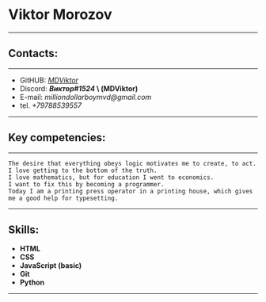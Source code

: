 # Viktor Morozov
---
## Contacts:
---
- GitHUB: _[MDViktor](https://github.com/MDViktor)_
- Discord: **_Виктор#1524_ \ (MDViktor)**
- E-mail: _milliondollarboymvd@gmail.com_
- tel. _+79788539557_
---
## Key competencies:
---
    The desire that everything obeys logic motivates me to create, to act. 
    I love getting to the bottom of the truth. 
    I love mathematics, but for education I went to economics. 
    I want to fix this by becoming a programmer. 
    Today I am a printing press operator in a printing house, which gives me a good help for typesetting.
---
## Skills:
- **HTML**
- **CSS**
- **JavaScript (basic)**
- **Git**
- **Python**
---
